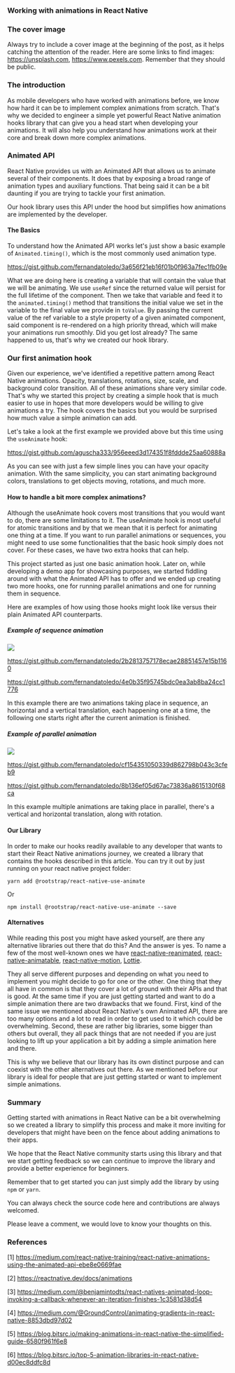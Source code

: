### Working with animations in React Native

### The cover image

Always try to include a cover image at the beginning of the post, as it helps catching the attention of the reader.
Here are some links to find images: https://unsplash.com, https://www.pexels.com. Remember that they should be public.

### The introduction

As mobile developers who have worked with animations before, we know how hard it can be to implement complex animations from scratch. That's why we decided to engineer a simple yet powerful React Native animation hooks library that can give you a head start when developing your animations. It will also help you understand how animations work at their core and break down more complex animations.

### Animated API

React Native provides us with an Animated API that allows us to animate several of their components. It does that by exposing a broad range of animation types and auxiliary functions. That being said it can be a bit daunting if you are trying to tackle your first animation. 

Our hook library uses this API under the hood but simplifies how animations are implemented by the developer.

#### The Basics

To understand how the Animated API works let's just show a basic example of `Animated.timing()`, which is the most commonly used animation type.
 
https://gist.github.com/fernandatoledo/3a656f21eb16f01b0f963a7fec1fb09e


What we are doing here is creating a variable that will contain the value that we will be animating. We use `useRef` since the returned value will persist for the full lifetime of the component.
Then we take that variable and feed it to the `animated.timing()` method that transitions the initial value we set in the variable to the final value we provide in `toValue`.
By passing the current value of the ref variable to a style property of a given animated component, said component is re-rendered on a high priority thread, which will make your animations run smoothly.
Did you get lost already? The same happened to us, that's why we created our hook library.

### Our first animation hook

Given our experience, we've identified a repetitive pattern among React Native animations. Opacity, translations, rotations, size, scale, and background color transition. All of these animations share very similar code. That's why we started this project by creating a simple hook that is much easier to use in hopes that more developers would be willing to give animations a try. The hook covers the basics but you would be surprised how much value a simple animation can add.

Let's take a look at the first example we provided above but this time using the `useAnimate` hook:

https://gist.github.com/aguscha333/956eeed3d174351f8fddde25aa60888a


As you can see with just a few simple lines you can have your opacity animation. With the same simplicity, you can start animating background colors, translations to get objects moving, rotations, and much more.

#### How to handle a bit more complex animations?

Although the useAnimate hook covers most transitions that you would want to do, there are some limitations to it. The useAnimate hook is most useful for atomic transitions and by that we mean that it is perfect for animating one thing at a time. If you want to run parallel animations or sequences, you might need to use some functionalities that the basic hook simply does not cover. For these cases, we have two extra hooks that can help.

This project started as just one basic animation hook. Later on, while developing a demo app for showcasing purposes, we started fiddling around with what the Animated API has to offer and we ended up creating two more hooks, one for running parallel animations and one for running them in sequence.

Here are examples of how using those hooks might look like versus their plain Animated API counterparts. 

##### Example of sequence animation

![](https://media.giphy.com/media/hQcYhmrFy7aXFReeR7/giphy.gif)

https://gist.github.com/fernandatoledo/2b2813757178ecae28851457e15b1160

https://gist.github.com/fernandatoledo/4e0b35f95745bdc0ea3ab8ba24cc1776


In this example there are two animations taking place in sequence, an horizontal and a vertical translation, each happening one at a time, the following one starts right after the current animation is finished.

##### Example of parallel animation

![](https://media.giphy.com/media/QTxxds3ZqTedzYYFFr/giphy.gif)

https://gist.github.com/fernandatoledo/cf154351050339d862798b043c3cfeb9

https://gist.github.com/fernandatoledo/8b136ef05d67ac73836a8615130f68ca

In this example multiple animations are taking place in parallel, there's a vertical and horizontal translation, along with rotation.

#### Our Library

In order to make our hooks readily available to any developer that wants to start their React Native animations journey, we created a library that contains the hooks described in this article. You can try it out by just running on your react native project folder:
```
yarn add @rootstrap/react-native-use-animate
```
Or
```
npm install @rootstrap/react-native-use-animate --save
```

#### Alternatives

While reading this post you might have asked yourself, are there any alternative libraries out there that do this? And the answer is yes. To name a few of the most well-known ones we have [react-native-reanimated](https://github.com/software-mansion/react-native-reanimated), [react-native-animatable](https://github.com/oblador/react-native-animatable), [react-native-motion](https://github.com/xotahal/react-native-motion), [Lottie](https://airbnb.io/lottie).

They all serve different purposes and depending on what you need to implement you might decide to go for one or the other. One thing that they all have in common is that they cover a lot of ground with their APIs and that is good. At the same time if you are just getting started and want to do a simple animation there are two drawbacks that we found. First, kind of the same issue we mentioned about React Native's own Animated API, there are too many options and a lot to read in order to get used to it which could be overwhelming. Second, these are rather big libraries, some bigger than others but overall, they all pack things that are not needed if you are just looking to lift up your application a bit by adding a simple animation here and there.

This is why we believe that our library has its own distinct purpose and can coexist with the other alternatives out there. As we mentioned before our library is ideal for people that are just getting started or want to implement simple animations.


### Summary

Getting started with animations in React Native can be a bit overwhelming so we created a library to simplify this process and make it more inviting for developers that might have been on the fence about adding animations to their apps.

We hope that the React Native community starts using this library and that we start getting feedback so we can continue to improve the library and provide a better experience for beginners.

Remember that to get started you can just simply add the library by using `npm` or `yarn`.

You can always check the source code here and contributions are always welcomed.

Please leave a comment, we would love to know your thoughts on this.


### References

[1] https://medium.com/react-native-training/react-native-animations-using-the-animated-api-ebe8e0669fae

[2] https://reactnative.dev/docs/animations

[3] https://medium.com/@benjamintodts/react-natives-animated-loop-invoking-a-callback-whenever-an-iteration-finishes-1c3581d38d54

[4] https://medium.com/@GroundControl/animating-gradients-in-react-native-8853dbd97d02

[5] https://blog.bitsrc.io/making-animations-in-react-native-the-simplified-guide-6580f961f6e8

[6] https://blog.bitsrc.io/top-5-animation-libraries-in-react-native-d00ec8ddfc8d

